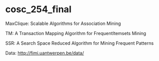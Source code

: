 # cosc_254_final
MaxClique: Scalable Algorithms for Association Mining

TM: A Transaction Mapping Algorithm for FrequentItemsets Mining

SSR: A Search Space Reduced Algorithm for Mining Frequent Patterns 

Data: http://fimi.uantwerpen.be/data/
